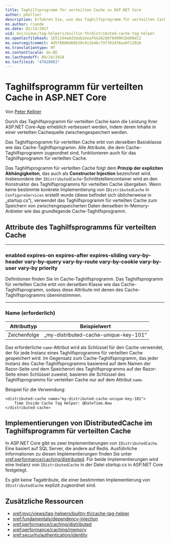 ```yaml
---
title: Taghilfsprogramm für verteilten Cache in ASP.NET Core
author: pkellner
description: Erfahren Sie, wie das Taghilfsprogramm für verteilten Cache verwendet wird.
ms.author: riande
ms.date: 02/14/2017
uid: mvc/views/tag-helpers/builtin-th/distributed-cache-tag-helper
ms.openlocfilehash: 1b51164a6d3dab2eeaf64262d6f0d9961bd00d12
ms.sourcegitcommit: 4d5f8680d68b39c411b46c73f7014f8aa0f12026
ms.translationtype: HT
ms.contentlocale: de-DE
ms.lasthandoff: 09/24/2018
ms.locfileid: "47028083"
---
```

# <a name="distributed-cache-tag-helper-in-aspnet-core"></a>Taghilfsprogramm für verteilten Cache in ASP.NET Core

Von [Peter Kellner](http://peterkellner.net) 

Durch das Taghilfsprogramm für verteilten Cache kann die Leistung Ihrer ASP.NET Core-App erheblich verbessert werden, indem deren Inhalte in einer verteilten Cachequelle zwischengespeichert werden.

Das Taghilfsprogramm für verteilten Cache erbt von derselben Basisklasse wie das Cache-Taghilfsprogramm. Alle Attribute, die dem Cache-Taghilfsprogramm zugeordnet sind, funktionieren auch für das Taghilfsprogramm für verteilten Cache.

Das Taghilfsprogramm für verteilten Cache folgt dem **Prinzip der expliziten Abhängigkeiten**, das auch als **Constructor Injection** bezeichnet wird. Insbesondere der `IDistributedCache`-Schnittstellencontainer wird an den Konstruktor des Taghilfsprogramms für verteilten Cache übergeben. Wenn keine bestimmte konkrete Implementierung von `IDistributedCache` in `ConfigureServices` erstellt wurde (diese befindet sich üblicherweise in „startup.cs“), verwendet das Taghilfsprogramm für verteilten Cache zum Speichern von zwischengespeicherten Daten denselben In-Memory-Anbieter wie das grundlegende Cache-Taghilfsprogramm.

## <a name="distributed-cache-tag-helper-attributes"></a>Attribute des Taghilfsprogramms für verteilten Cache

- - -

### <a name="enabled-expires-on-expires-after-expires-sliding-vary-by-header-vary-by-query-vary-by-route-vary-by-cookie-vary-by-user-vary-by-priority"></a>enabled expires-on expires-after expires-sliding vary-by-header vary-by-query vary-by-route vary-by-cookie vary-by-user vary-by priority

Definitionen finden Sie im Cache-Taghilfsprogramm. Das Taghilfsprogramm für verteilten Cache erbt von derselben Klasse wie das Cache-Taghilfsprogramm, sodass diese Attribute mit denen des Cache-Taghilfsprogramms übereinstimmen.

- - -

### <a name="name-required"></a>Name (erforderlich)

| Attributtyp    | Beispielwert     |
|----------------   |----------------   |
| Zeichenfolge    | „my-distributed-cache-unique-key-101“     |

Das erforderliche `name`-Attribut wird als Schlüssel für den Cache verwendet, der für jede Instanz eines Taghilfsprogramms für verteilten Cache gespeichert wird. Im Gegensatz zum Cache-Taghilfsprogramm, das jeder Instanz des Cache-Taghilfsprogramms basierend auf dem Namen der Razor-Seite und dem Speicherort des Taghilfsprogramms auf der Razor-Seite einen Schlüssel zuweist, basieren die Schlüssel des Taghilfsprogramms für verteilten Cache nur auf dem Attribut `name`.

Beispiel für die Verwendung:

```cshtml
<distributed-cache name="my-distributed-cache-unique-key-101">
    Time Inside Cache Tag Helper: @DateTime.Now
</distributed-cache>
```

## <a name="distributed-cache-tag-helper-idistributedcache-implementations"></a>Implementierungen von IDistributedCache im Taghilfsprogramm für verteilten Cache

In ASP.NET Core gibt es zwei Implementierungen von `IDistributedCache`. Eine basiert auf SQL Server, die andere auf Redis. Ausführliche Informationen zu diesen Implementierungen finden Sie unter <xref:performance/caching/distributed>. Für beide Implementierungen wird eine Instanz von `IDistributedCache` in der Datei *startup.cs* in ASP.NET Core festgelegt.

Es gibt keine Tagattribute, die einer bestimmten Implementierung von `IDistributedCache` explizit zugeordnet sind.

## <a name="additional-resources"></a>Zusätzliche Ressourcen

* <xref:mvc/views/tag-helpers/builtin-th/cache-tag-helper>
* <xref:fundamentals/dependency-injection>
* <xref:performance/caching/distributed>
* <xref:performance/caching/memory>
* <xref:security/authentication/identity>
